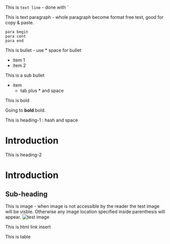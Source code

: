 This is `text line` - done with `

This is text paragraph - whole paragraph become format free text, good for copy & paste.
```
para begin
para cont
para end
```
This is bullet - use * space for bullet

* item 1
* item 2

This is a sub bullet

* item
  * tab plus * and space

This is bold

 Going to **bold** bold. 

This is heading-1 : hash and space

# Introduction

This is heading-2

# Introduction
## Sub-heading

This is image - when image is not accessible by the reader the test image will be visble. Otherwise any image location specified inside parenthesis will appear.
![test image](https://www.google.com/url?sa=i&rct=j&q=&esrc=s&source=images&cd=&cad=rja&uact=8&ved=0ahUKEwiU6qullIXZAhUxwlkKHVKPACMQjRwIBw&url=https%3A%2F%2Fwww.cisco.com%2F&psig=AOvVaw02lMozDrG7GZxmaZAUexyO&ust=1517589560287553)

This is html link insert

This is table

